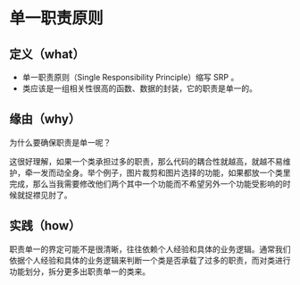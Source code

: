 # 单一职责原则

## 定义（what）

- 单一职责原则（Single Responsibility Principle）缩写 SRP 。
- 类应该是一组相关性很高的函数、数据的封装，它的职责是单一的。

## 缘由（why）

为什么要确保职责是单一呢？

这很好理解，如果一个类承担过多的职责，那么代码的耦合性就越高，就越不易维护，牵一发而动全身。举个例子，图片裁剪和图片选择的功能，如果都放一个类里完成，那么当我需要修改他们两个其中一个功能而不希望另外一个功能受影响的时候就捉襟见肘了。

## 实践（how）

职责单一的界定可能不是很清晰，往往依赖个人经验和具体的业务逻辑。通常我们依据个人经验和具体的业务逻辑来判断一个类是否承载了过多的职责，而对类进行功能划分，拆分更多出职责单一的类来。
